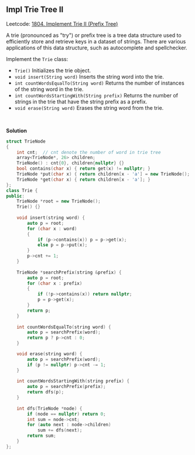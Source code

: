 ## Impl Trie Tree II

Leetcode: [1804. Implement Trie II (Prefix Tree)](https://leetcode-cn.com/problems/implement-trie-ii-prefix-tree/)

A trie (pronounced as "try") or prefix tree is a tree data structure used to efficiently store and retrieve keys in a dataset of strings. There are various applications of this data structure, such as autocomplete and spellchecker.

Implement the `Trie` class:

- `Trie()` Initializes the trie object.
- `void insert(String word)` Inserts the string word into the trie.
- `int countWordsEqualTo(String word)` Returns the number of instances of the string word in the trie.
- `int countWordsStartingWith(String prefix)` Returns the number of strings in the trie that have the string prefix as a prefix.
- `void erase(String word)` Erases the string word from the trie.

<br/>

**Solution**

```cpp
struct TrieNode
{
    int cnt;  // cnt denote the number of word in trie tree
    array<TrieNode*, 26> children;
    TrieNode() : cnt{0}, children{nullptr} {}
    bool contains(char x) { return get(x) != nullptr; }
    TrieNode *put(char x) { return children[x - 'a'] = new TrieNode(); }
    TrieNode *get(char x) { return children[x - 'a']; }
};
class Trie {
public:
    TrieNode *root = new TrieNode();
    Trie() {}
    
    void insert(string word) {
        auto p = root;
        for (char x : word)
        {
            if (p->contains(x)) p = p->get(x);
            else p = p->put(x);
        }
        p->cnt += 1;
    }
    
    TrieNode *searchPrefix(string &prefix) {
        auto p = root;
        for (char x : prefix)
        {
            if (!p->contains(x)) return nullptr;
            p = p->get(x);
        }
        return p;
    }
    
    int countWordsEqualTo(string word) {
        auto p = searchPrefix(word);
        return p ? p->cnt : 0;
    }

    void erase(string word) {
        auto p = searchPrefix(word);
        if (p != nullptr) p->cnt -= 1;
    }
    
    int countWordsStartingWith(string prefix) {
        auto p = searchPrefix(prefix);
        return dfs(p);
    }
    
    int dfs(TrieNode *node) {
        if (node == nullptr) return 0;
        int sum = node->cnt;
        for (auto next : node->children)
            sum += dfs(next);
        return sum;
    }
};
```

